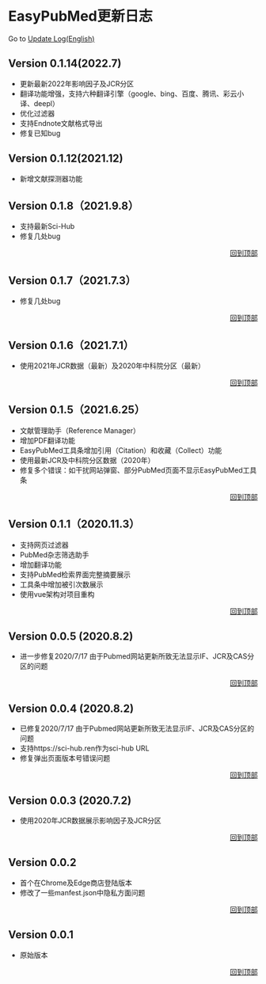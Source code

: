 <a id="top"></a>
# EasyPubMed更新日志
Go to [Update Log(English)](https://github.com/naivenaive/EasyPubMed/blob/master/Update_log.md)

## Version 0.1.14(2022.7)
- 更新最新2022年影响因子及JCR分区
- 翻译功能增强，支持六种翻译引擎（google、bing、百度、腾讯、彩云小译、deepl）
- 优化过滤器
- 支持Endnote文献格式导出
- 修复已知bug

## Version 0.1.12(2021.12)
- 新增文献探测器功能

## Version 0.1.8（2021.9.8）
 - 支持最新Sci-Hub
 - 修复几处bug
<p align="right">
<a href="#top">回到顶部</a>
</p>

## Version 0.1.7（2021.7.3）
 - 修复几处bug
<p align="right">
<a href="#top">回到顶部</a>
</p>


## Version 0.1.6（2021.7.1）
 - 使用2021年JCR数据（最新）及2020年中科院分区（最新）
<p align="right">
<a href="#top">回到顶部</a>
</p>

## Version 0.1.5（2021.6.25）
 - 文献管理助手（Reference Manager）
 - 增加PDF翻译功能
 - EasyPubMed工具条增加引用（Citation）和收藏（Collect）功能
 - 使用最新JCR及中科院分区数据（2020年）
 - 修复多个错误：如干扰网站弹窗、部分PubMed页面不显示EasyPubMed工具条
<p align="right">
<a href="#top">回到顶部</a>
</p>

## Version 0.1.1（2020.11.3）
 - 支持网页过滤器
 - PubMed杂志筛选助手
 - 增加翻译功能
 - 支持PubMed检索界面完整摘要展示
 - 工具条中增加被引次数展示
 - 使用vue架构对项目重构
<p align="right">
<a href="#top">回到顶部</a>
</p>

## Version 0.0.5 (2020.8.2)
- 进一步修复2020/7/17 由于Pubmed网站更新所致无法显示IF、JCR及CAS分区的问题
<p align="right">
<a href="#top">回到顶部</a>
</p>

## Version 0.0.4 (2020.8.2)
- 已修复2020/7/17 由于Pubmed网站更新所致无法显示IF、JCR及CAS分区的问题
- 支持https://sci-hub.ren作为sci-hub URL 
- 修复弹出页面版本号错误问题
<p align="right">
<a href="#top">回到顶部</a>
</p>

## Version 0.0.3 (2020.7.2)
- 使用2020年JCR数据展示影响因子及JCR分区
<p align="right">
<a href="#top">回到顶部</a>
</p>

## Version 0.0.2
- 首个在Chrome及Edge商店登陆版本
- 修改了一些manfest.json中隐私方面问题
<p align="right">
<a href="#top">回到顶部</a>
</p>

## Version 0.0.1
- 原始版本
<p align="right">
<a href="#top">回到顶部</a>
</p>